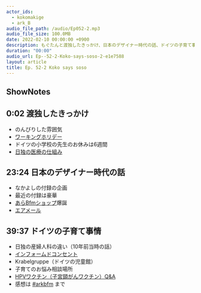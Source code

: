 ```yaml
---
actor_ids:
  - kokomakige
  - ark_B
audio_file_path: /audio/Ep052-2.mp3
audio_file_size: 100.0MB
date: 2022-02-10 00:00:00 +0900
description: もぐたんと渡独したきっかけ、日本のデザイナー時代の話、ドイツの子育て事情などについて話しました（Part2/4）。
duration: "00:00"
audio_url: Ep--52-2-Koko-says-soso-2-e1e7588
layout: article
title: Ep. 52-2 Koko says soso
---
```

## ShowNotes

## 0:02 渡独したきっかけ

* のんびりした雰囲気
* [ワーキングホリデー](https://www.jawhm.or.jp/step1.html)
* ドイツの小学校の先生のお休みは6週間
* [日独の医療の仕組み](http://www.newsdigest.de/newsde/column/doctor/10154-1099/)

## 23:24 日本のデザイナー時代の話

* なかよしの付録の企画
* 最近の付録は豪華
* [あらBfmショップ](https://arkbfm.base.shop/)爆誕
* [エアメール](https://www.post.japanpost.jp/int/service/index.html)

## 39:37 ドイツの子育て事情

* 日独の産婦人科の違い（10年前当時の話）
* [インフォームドコンセント](https://www.mhlw.go.jp/stf/seisakunitsuite/bunya/fukyu3.html)
* Krabelgruppe（ドイツの児童館）
* 子育てのお悩み相談場所
* [HPVワクチン（子宮頸がんワクチン）Q&A](https://jsgo.or.jp/hpvqa/contents.html)
* 感想は [#arkbfm](https://twitter.com/hashtag/arkbfm) まで